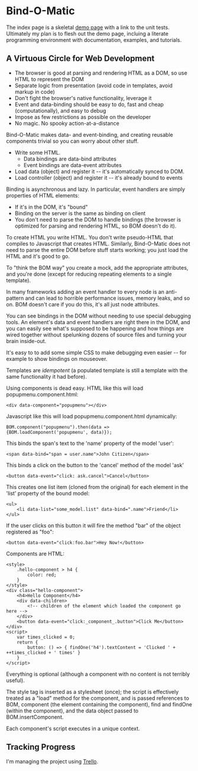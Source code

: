 # Bind-O-Matic

The index page is a skeletal [demo page](https://cdn.rawgit.com/tonioloewald/Bind-O-Matic.js/master/) with a link to the unit tests. 
Ultimately my plan is to flesh out the demo page, incluing a literate programming environment with documentation, examples, and tutorials. 

## A Virtuous Circle for Web Development

* The browser is good at parsing and rendering HTML as a DOM, so use HTML to represent the DOM
* Separate logic from presentation (avoid code in templates, avoid markup in code)
* Don't fight the browser's native functionality, leverage it
* Event and data-binding should be easy to do, fast and cheap (computationally), and easy to debug
* Impose as few restrictions as possible on the developer
* No magic. No spooky action-at-a-distance

Bind-O-Matic makes data- and event-binding, and creating reusable components trivial so you can worry about other stuff.

* Write some HTML.
	* Data bindings are data-bind attributes
	* Event bindings are data-event attributes
* Load data (object) and register it -- it's automatically synced to DOM.
* Load controller (object) and register it -- it's already bound to events

Binding is asynchronous and lazy. In particular, event handlers are simply properties of HTML elements:

* If it's in the DOM, it's "bound"
* Binding on the server is the same as binding on client
* You don't need to parse the DOM to handle bindings (the browser is optimized for parsing and rendering HTML, so BOM doesn't do it).

To create HTML you write HTML. You don't write pseudo-HTML that compiles to Javascript that creates HTML.
Similarly, Bind-O-Matic does not need to parse the entire DOM before stuff starts working; you just load the HTML and it's good to go.

To "think the BOM way" you create a mock, add the appropriate attributes, and you're done (except for reducing repeating elements to a single template).

In many frameworks adding an event handler to every node is an anti-pattern and can lead to horrible performance issues, memory leaks, and so on. BOM doesn't care if you do this, it's all just node attributes.

You can see bindings in the DOM without needing to use special debugging tools. An element's data and event handlers are right there in the DOM, and you can easily see what's supposed to be happening and how things are wired together without spelunking dozens of source files and turning your brain inside-out.

It's easy to to add some simple CSS to make debugging even easier -- for example to show bindings on mouseover.

Templates are _idempotent_ (a populated template is still a template with the same functionality it had before).

Using components is dead easy. HTML like this will load popupmenu.component.html:

	<div data-component="popupmenu"></div>

Javascript like this will load popupmenu.component.html dynamically:

	BOM.component("popupmenu").then(data => {BOM.loadComponent('popupmenu', data)});

This binds the span's text to the 'name' property of the model 'user':

	<span data-bind="span = user.name">John Citizen</span>

This binds a click on the button to the 'cancel' method of the model 'ask'

	<button data-event="click: ask.cancel">Cancel</button>

This creates one list item (cloned from the original) for each element
in the 'list' property of the bound model:

	<ul>
		<li data-list="some_model.list" data-bind=".name">Friend</li>
	</ul>

If the user clicks on this button it will fire the method "bar" of the object registered as "foo":

	<button data-event="click:foo.bar">Hey Now!</button>

Components are HTML:

	<style>
		.hello-component > h4 {
			color: red;
		}
	</style>
	<div class="hello-component">
		<h4>Hello Component</h4>
		<div data-children>
			<!-- children of the element which loaded the component go here -->
		</div>
		<button data-event="click:_component_.button">Click Me</button>
	</div>
	<script>
		var times_clicked = 0;
		return {
			button: () => { findOne('h4').textContent = 'Clicked ' + ++times_clicked + ' times' }
		}
	</script>

Everything is optional (although a component with no content is not terribly useful).

The style tag is inserted as a stylesheet (once); the script is effectively treated as a "load" method for the component, and is passed references
to BOM, component (the element containing the component), find and findOne (within the component), and the data object passed to BOM.insertComponent.

Each component's script executes in a unique context.

## Tracking Progress

I'm managing the project using [Trello](https://trello.com/b/0OBL4IjC/bind-o-matic).